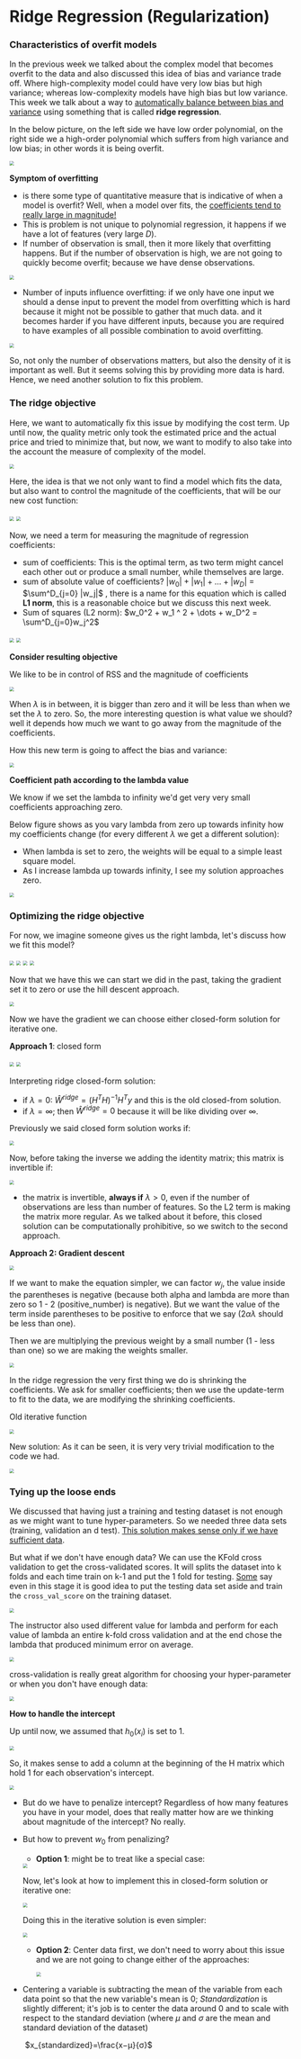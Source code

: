 # Ridge Regression (Regularization)

### Characteristics of overfit models

In the previous week we talked about the complex model that becomes overfit to the data and also discussed this idea of bias and variance trade off. Where high-complexity model could have very low bias but high variance; whereas low-complexity models have high bias but low variance. This week we talk about a way to <u>automatically balance between bias and variance</u> using something that is called **ridge regression**.

In the below picture, on the left side we have low order polynomial, on the right side we a high-order polynomial which suffers from high variance and low bias; in other words it is being overfit.

<img src="assets/overfit-01.png" style="zoom:50%"/>

**Symptom of overfitting**

* is there some type of quantitative measure that is indicative of when a model is overfit? Well, when a model over fits, the <u>coefficients tend to really large in magnitude!</u>
* This is problem is not unique to polynomial regression, it happens if we have a lot of features (very large $D$).
* If number of observation is small, then it more likely that overfitting happens. But if the number of observation is high, we are not going to quickly become overfit; because we have dense observations.

<img src="assets/overfit-02.png" style="zoom:50%"/>

* Number of inputs influence overfitting: if we only have one input we should a dense input to prevent the model from overfitting which is hard because it might not be possible to gather that much data. and it becomes harder if you have different inputs, because you are required to have examples of all possible combination to avoid overfitting.

<img src="assets/overfit-03.png" style="zoom:50%"/>

So, not only the number of observations matters, but also the density of it is important as well. But it seems solving this by providing more data is hard. Hence, we need another solution to fix this problem.

### The ridge objective

Here, we want to automatically fix this issue by modifying the cost term. Up until now, the quality metric only took the estimated price and the actual price and tried to minimize that, but now, we want to modify to also take into the account the measure of complexity of the model.

<img src="assets/ridge-regression-01.png" style="zoom:50%"/>

Here, the idea is that we not only want to find a model which fits the data, but also want to control the magnitude of the coefficients, that will be our new cost function:

<img src="assets/ridge-regression-02.png" style="zoom:50%"/>

<img src="assets/ridge-regression-03.png" style="zoom:50%"/>

Now, we need a term for measuring the magnitude of regression coefficients:

* sum of coefficients: This is the optimal term, as two term might cancel each other out or produce a small number, while themselves are large.
* sum of absolute value of coefficients? $|w_0| + |w_1| + \dots + |w_D|$  = $\sum^D_{j=0} |w_j|$ , there is a name for this equation which is called **L1 norm**, this is a reasonable choice but we discuss this next week.
* Sum of squares (L2 norm): $w_0^2 + w_1 ^ 2 + \dots + w_D^2 = \sum^D_{j=0}w_j^2$

<img src="assets/ridge-regression-04.png" style="zoom:50%"/>

<img src="assets/ridge-regression-05.png" style="zoom:50%"/>

**Consider resulting objective**

We like to be in control of RSS and the magnitude of coefficients

<img src="assets/ridge-regression-06.png" style="zoom:50%"/>

When $\lambda$ is in between, it is bigger than zero and it will be less than when we set the $\lambda$ to zero. So, the more interesting question is what value we should? well it depends how much we want to go away from the magnitude of the coefficients.

How this new term is going to affect the bias and variance:

<img src="assets/ridge-regression-07.png" style="zoom:50%"/>

**Coefficient path according to the lambda value**

We know if we set the lambda to infinity we'd get very very small coefficients approaching zero.

Below figure shows as you vary lambda from zero up towards infinity how my coefficients change (for every different $\lambda$ we get a different solution):

* When lambda is set to zero, the weights will be equal to a simple least square model.
* As I increase lambda up towards infinity, I see my solution approaches zero.

<img src="assets/ridge-regression-08.png" style="zoom:50%"/>

### Optimizing the ridge objective

For now, we imagine someone gives us the right lambda, let's discuss how we fit this model?

<img src="assets/ridge-regression-09.png" style="zoom:50%"/>

<img src="assets/ridge-regression-10.png" style="zoom:50%"/>

<img src="assets/ridge-regression-11.png" style="zoom:50%"/>

<img src="assets/ridge-regression-12.png" style="zoom:50%"/>

Now that we have this we can start we did in the past, taking the gradient set it to zero or use the hill descent approach.

<img src="assets/ridge-regression-13.png" style="zoom:50%"/>

Now we have the gradient we can choose either closed-form solution for iterative one.

**Approach 1**: closed form

<img src="assets/ridge-regression-14.png" style="zoom:50%"/>

<img src="assets/ridge-regression-15.png" style="zoom:50%"/>

Interpreting ridge closed-form solution:

* if $\lambda=0$: $\hat{W}^{ridge}=(H^TH)^{-1}H^Ty$ and this is the old closed-from solution.
* if $\lambda=\infty$; then $\hat{W}^{ridge}=0$ because it will be like dividing over $\infty$.

Previously we said closed form solution works if:

<img src="assets/ridge-regression-16.png" style="zoom:50%"/>

Now, before taking the inverse we adding the identity matrix; this matrix is invertible if:

<img src="assets/ridge-regression-17.png" style="zoom:50%"/>

* the matrix is invertible, **always if** $\lambda > 0$, even if the number of observations are less than number of features. So the L2 term is making the matrix more regular. As we talked about it before, this closed solution can be computationally prohibitive, so we switch to the second approach.

**Approach 2: Gradient descent**

<img src="assets/ridge-regression-18.png" style="zoom:50%"/>

If we want to make the equation simpler, we can factor $w_j$, the value inside the parentheses is negative (because both alpha and lambda are more than zero so 1 - 2 (positive_number) is negative). But we want the value of the term inside parentheses to be positive to enforce that we say ($2\alpha\lambda$ should be less than one). 

Then we are multiplying the previous weight by a small number (1 - less than one) so we are making the weights smaller.

<img src="assets/ridge-regression-19.png" style="zoom:50%"/>

In the ridge regression the very first thing we do is shrinking the coefficients. We ask for smaller coefficients; then we use the update-term to fit to the data, we are modifying the shrinking coefficients.

Old iterative function

<img src="assets/ridge-regression-20.png" style="zoom:50%"/>

New solution: As it can be seen, it is very very trivial modification to the code we had.

<img src="assets/ridge-regression-21.png" style="zoom:50%"/>

### Tying up the loose ends

We discussed that having just a training and testing dataset is not enough as we might want to tune hyper-parameters. So we needed three data sets (training, validation an d test). <u>This solution makes sense only if we have sufficient data</u>.

But what if we don't have enough data? We can use the KFold cross validation to get the cross-validated scores. It will splits the dataset into k folds and each time train on k-1 and put the 1 fold for testing. [Some](https://queirozf.com/entries/scikit-learn-pipeline-examples) say even in this stage it is good idea to put the testing data set aside and train the `cross_val_score` on the training dataset.

<img src="assets/cross-validation-01.png" style="zoom:50%"/>

The instructor also used different value for lambda and perform for each value of lambda an entire k-fold cross validation and at the end chose the lambda that produced minimum error on average.

<img src="assets/cross-validation-02.png" style="zoom:50%"/>

cross-validation is really great algorithm for choosing your hyper-parameter or when you don't have enough data:

<img src="assets/cross-validation-03.png" style="zoom:50%"/>

**How to handle the intercept**

Up until now, we assumed that $h_0(x_i)$ is set to 1.

<img src="assets/intercept-01.png" style="zoom:50%"/>

So, it makes sense to add a column at the beginning of the H matrix which hold 1 for each observation's intercept.

<img src="assets/intercept-02.png" style="zoom:50%"/>

* But do we have to penalize intercept? Regardless of how many features  you have in your model, does that really matter how are we thinking about magnitude of the intercept? No really.

* But how to prevent $w_0$ from penalizing?

  * **Option 1**: might be to treat like a special case:

  <img src="assets/intercept-03.png" style="zoom:50%"/>

  Now, let's look at how to implement this in closed-form solution or iterative one:

  <img src="assets/intercept-04.png" style="zoom:50%"/>

  Doing this in the iterative solution is even simpler:

  <img src="assets/intercept-05.png" style="zoom:50%"/>

  * **Option 2**: Center data first, we don't need to worry about this issue and we are not going to change either of the approaches:

    <img src="assets/intercept-06.png" style="zoom:50%"/>

* Centering a variable is subtracting the mean of the variable from each data point so that the new variable's mean is 0;  *Standardization* is slightly different; it's job is to center the data around 0 and to scale with respect to the standard deviation (where *μ* and *σ* are the mean and standard deviation of the dataset)

  ​	$x_{standardized}=\frac{x−μ}{σ}$
